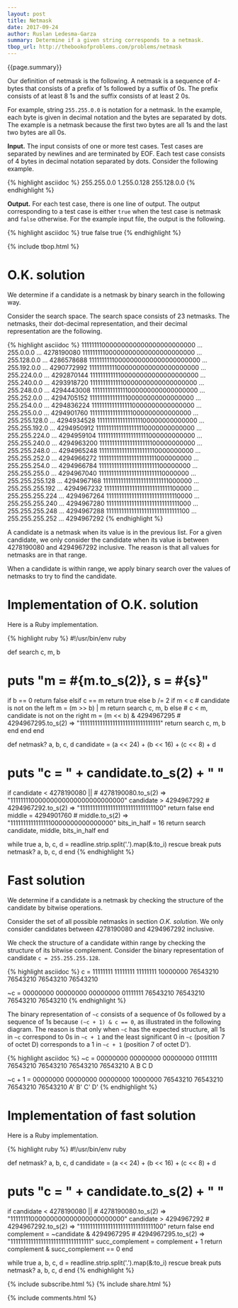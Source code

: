 ```yaml
---
layout: post
title: Netmask
date: 2017-09-24
author: Ruslan Ledesma-Garza
summary: Determine if a given string corresponds to a netmask.
tbop_url: http://thebookofproblems.com/problems/netmask
---
```


{{page.summary}}

Our definition of netmask is the following.  A netmask is a sequence
of 4-bytes that consists of a prefix of 1s followed by a suffix of 0s.
The prefix consists of at least 8 1s and the suffix consists of at
least 2 0s.

For example, string `255.255.0.0` is notation for a netmask.  In the
example, each byte is given in decimal notation and the bytes are
separated by dots.  The example is a netmask because the first two
bytes are all 1s and the last two bytes are all 0s.

**Input.**
The input consists of one or more test cases.  Test cases
are separated by newlines and are terminated by EOF.  Each test case
consists of 4 bytes in decimal notation separated by dots.  Consider
the following example.

{% highlight asciidoc %}
255.255.0.0
1.255.0.128
255.128.0.0
{% endhighlight %}

**Output.**
For each test case, there is one line of output.  The output
corresponding to a test case is either `true` when the test case is
netmask and `false` otherwise.  For the example input file, the output
is the following.

{% highlight asciidoc %}
true
false
true
{% endhighlight %}

{% include tbop.html %}

# O.K. solution

We determine if a candidate is a netmask by binary search in the
following way.

Consider the search space.  The search space consists of 23 netmasks.
The netmasks, their dot-decimal representation, and their decimal
representation are the following.

{% highlight asciidoc %}
11111111000000000000000000000000 ... 255.0.0.0       ... 4278190080
11111111100000000000000000000000 ... 255.128.0.0     ... 4286578688
11111111110000000000000000000000 ... 255.192.0.0     ... 4290772992
11111111111000000000000000000000 ... 255.224.0.0     ... 4292870144
11111111111100000000000000000000 ... 255.240.0.0     ... 4293918720
11111111111110000000000000000000 ... 255.248.0.0     ... 4294443008
11111111111111000000000000000000 ... 255.252.0.0     ... 4294705152
11111111111111100000000000000000 ... 255.254.0.0     ... 4294836224
11111111111111110000000000000000 ... 255.255.0.0     ... 4294901760
11111111111111111000000000000000 ... 255.255.128.0   ... 4294934528
11111111111111111100000000000000 ... 255.255.192.0   ... 4294950912
11111111111111111110000000000000 ... 255.255.224.0   ... 4294959104
11111111111111111111000000000000 ... 255.255.240.0   ... 4294963200
11111111111111111111100000000000 ... 255.255.248.0   ... 4294965248
11111111111111111111110000000000 ... 255.255.252.0   ... 4294966272
11111111111111111111111000000000 ... 255.255.254.0   ... 4294966784
11111111111111111111111100000000 ... 255.255.255.0   ... 4294967040
11111111111111111111111110000000 ... 255.255.255.128 ... 4294967168
11111111111111111111111111000000 ... 255.255.255.192 ... 4294967232
11111111111111111111111111100000 ... 255.255.255.224 ... 4294967264
11111111111111111111111111110000 ... 255.255.255.240 ... 4294967280
11111111111111111111111111111000 ... 255.255.255.248 ... 4294967288
11111111111111111111111111111100 ... 255.255.255.252 ... 4294967292
{% endhighlight %}

A candidate is a netmask when its value is in the previous list.
For a given candidate, we only consider the candidate when its value
is between 4278190080 and 4294967292 inclusive.  The reason is that
all values for netmasks are in that range.

When a candidate is within range, we apply binary search over the
values of netmasks to try to find the candidate.

# Implementation of O.K. solution

Here is a Ruby implementation.

{% highlight ruby %}
#!/usr/bin/env ruby

def search c, m, b
  # puts "m = #{m.to_s(2)}, s = #{s}"
  if b == 0
    return false
  elsif c == m
    return true
  else
    b /= 2
    if m < c # candidate is not on the left
      m = (m >> b) | m
      return search c, m, b
    else # c < m, candidate is not on the right
      m = (m << b) & 4294967295 # 4294967295.to_s(2) => "11111111111111111111111111111111"
      return search c, m, b
    end
  end
end

def netmask? a, b, c, d
  candidate = (a << 24) + (b << 16) + (c << 8) + d
  # puts "c = " + candidate.to_s(2) + " "
  if candidate < 4278190080 || # 4278190080.to_s(2) => "11111111000000000000000000000000"
     candidate > 4294967292    # 4294967292.to_s(2) => "11111111111111111111111111111100"
    return false
  end
  middle = 4294901760 # middle.to_s(2) => "11111111111111110000000000000000"
  bits_in_half = 16
  return search candidate, middle, bits_in_half
end

while true
  a, b, c, d = readline.strip.split('.').map(&:to_i) rescue break
  puts netmask? a, b, c, d
end
{% endhighlight %}

# Fast solution

We determine if a candidate is a netmask by checking the structure of
the candidate by bitwise operations.

Consider the set of all possible netmasks in section _O.K. solution_.
We only consider candidates between 4278190080 and 4294967292
inclusive.

We check the structure of a candidate within range by checking the
structure of its bitwise complement.  Consider the binary
representation of candidate `c = 255.255.255.128`.

{% highlight asciidoc %}
  c = 11111111 11111111 11111111 10000000
      76543210 76543210 76543210 76543210

 ~c = 00000000 00000000 00000000 01111111
      76543210 76543210 76543210 76543210
{% endhighlight %}

The binary representation of `~c` consists of a sequence of 0s
followed by a sequence of 1s because `(~c + 1) & c == 0`, as
illustrated in the following diagram.  The reason is that only when
`~c` has the expected structure, all 1s in `~c` correspond to 0s in
`~c + 1` and the least significant 0 in `~c` (position 7 of octet D)
corresponds to a 1 in `~c + 1` (position 7 of octet D').

{% highlight asciidoc %}
 ~c     = 00000000 00000000 00000000 01111111
          76543210 76543210 76543210 76543210
              A        B        C        D

 ~c + 1 = 00000000 00000000 00000000 10000000
          76543210 76543210 76543210 76543210
              A'       B'       C'       D'
{% endhighlight %}



# Implementation of fast solution

Here is a Ruby implementation.

{% highlight ruby %}
#!/usr/bin/env ruby

def netmask? a, b, c, d
  candidate = (a << 24) + (b << 16) + (c << 8) + d
  # puts "c = " + candidate.to_s(2) + " "
  if candidate < 4278190080 || # 4278190080.to_s(2) => "11111111000000000000000000000000"
     candidate > 4294967292    # 4294967292.to_s(2) => "11111111111111111111111111111100"
    return false
  end
  complement = ~candidate & 4294967295 # 4294967295.to_s(2) => "11111111111111111111111111111111"
  succ_complement = complement + 1
  return complement & succ_complement == 0
end

while true
  a, b, c, d = readline.strip.split('.').map(&:to_i) rescue break
  puts netmask? a, b, c, d
end
{% endhighlight %}

{% include subscribe.html %}
{% include share.html %}

{% include comments.html %}
